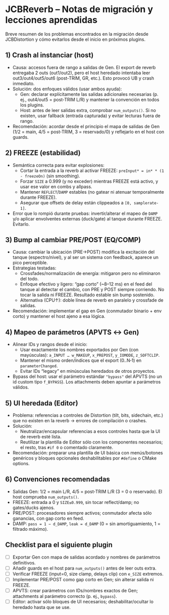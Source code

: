 # JCBReverb – Notas de migración y lecciones aprendidas

Breve resumen de los problemas encontrados en la migración desde JCBDistortion y cómo evitarlos desde el inicio en próximos plugins.

## 1) Crash al instanciar (host)
- Causa: accesos fuera de rango a salidas de Gen. El export de reverb entregaba 2 outs (out1/out2), pero el host heredado intentaba leer out3/out4/out5/out6 (post‑TRIM, GR, etc.). Esto provocó UB y crash inmediato.
- Solución: dos enfoques válidos (usar ambos ayuda):
  - Gen: declarar explícitamente las salidas adicionales necesarias (p. ej., out4/out5 = post‑TRIM L/R) y mantener la convención en todos los plugins.
  - Host: antes de leer salidas extra, comprobar `num_outputs()`. Si no existen, usar fallback (entrada capturada) y evitar lecturas fuera de rango.
- Recomendación: acordar desde el principio el mapa de salidas de Gen (1/2 = main, 4/5 = post‑TRIM, 3 = reservado/0) y reflejarlo en el host con guards.

## 2) FREEZE (estabilidad)
- Semántica correcta para evitar explosiones:
  - Cortar la entrada a la reverb al activar FREEZE: `preInput* = in* * (1 - freezeOn)` (sin smoothing).
  - Forzar `SIZE` a 0.999 (y no exceder) mientras FREEZE está activo, y usar ese valor en combs y allpass.
  - Mantener `REFLECT`/`DAMP` estables (no gatear ni atenuar temporalmente durante FREEZE).
  - Asegurar que offsets de delay están clippeados a `[0, samplerate-1]`.
- Error que lo rompió durante pruebas: invertir/alterar el mapeo de `DAMP` y/o aplicar envolventes externas (duck/gate) al tanque durante FREEZE. Evitarlo.

## 3) Bump al cambiar PRE/POST (EQ/COMP)
- Causa: cambiar la ubicación (PRE→POST) modifica la excitación del tanque (espectro/nivel), y al ser un sistema con feedback, aparece un pico perceptible.
- Estrategias testadas:
  - Crossfades/normalización de energía: mitigaron pero no eliminaron del todo.
  - Enfoque efectivo y ligero: “gap corto” (~8–12 ms) en el feed del tanque al detectar el cambio, con PRE y POST siempre corriendo. No tocar la salida ni FREEZE. Resultado estable sin bump sostenido.
  - Alternativa (CPU↑): doble línea de reverb en paralelo y crossfade de salidas.
- Recomendación: implementar el gap en Gen (conmutador binario + env corto) y mantener el host ajeno a esa lógica.

## 4) Mapeo de parámetros (APVTS ↔ Gen)
- Alinear IDs y rangos desde el inicio:
  - Usar exactamente los nombres exportados por Gen (con mayúsculas): `a_INPUT … w_MAKEUP`, `x_PREPOST`, `y_IOMODE`, `z_SOFTCLIP`.
  - Mantener el mismo orden/índices que el export (0..N‑1) en `parameterChanged`.
  - Evitar IDs “legacy” en minúsculas heredados de otros proyectos.
- Bypass del host: usar el parámetro estándar `"bypass"` del APVTS (no un id custom tipo `f_BYPASS`). Los attachments deben apuntar a parámetros válidos.

## 5) UI heredada (Editor)
- Problema: referencias a controles de Distortion (tilt, bits, sidechain, etc.) que no existen en la reverb → errores de compilación o crashes.
- Solución:
  - Neutralizar/encapsular referencias a esos controles hasta que la UI de reverb esté lista.
  - Reutilizar la plantilla de Editor sólo con los componentes necesarios; el resto, tras `#if 0` o comentado claramente.
- Recomendación: preparar una plantilla de UI básica con menús/botones genéricos y bloques opcionales deshabilitables por `#define` o CMake options.

## 6) Convenciones recomendadas
- Salidas Gen: 1/2 = main L/R, 4/5 = post‑TRIM L/R (3 = 0 o reservado). El host comprueba `num_outputs()`.
- FREEZE: entrada a 0 y `SIZE≤0.999`, sin tocar reflect/damp; no gates/ducks ajenos.
- PRE/POST: procesadores siempre activos; conmutador afecta sólo ganancias, con gap corto en feed.
- DAMP: `pass = 1 − d_DAMP`, `leak = d_DAMP` (0 = sin amortiguamiento, 1 = filtrado máximo).

## Checklist para el siguiente plugin
- [ ] Exportar Gen con mapa de salidas acordado y nombres de parámetros definitivos.
- [ ] Añadir guards en el host para `num_outputs()` antes de leer outs extra.
- [ ] Verificar FREEZE (input=0, size clamp, delays clip) con `e_SIZE` extremos.
- [ ] Implementar PRE/POST como gap corto en Gen; sin alterar salida ni FREEZE.
- [ ] APVTS: crear parámetros con IDs/nombres exactos de Gen; attachments al parámetro correcto (p. ej., `bypass`).
- [ ] Editor: activar sólo bloques de UI necesarios; deshabilitar/ocultar lo heredado hasta que se use.
